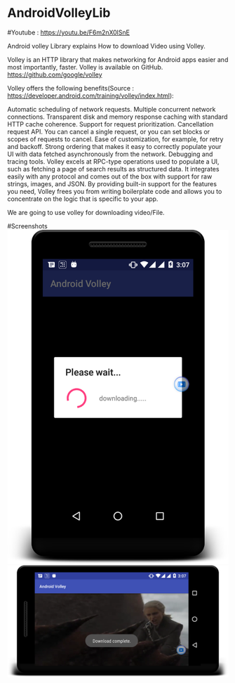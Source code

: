 # AndroidVolleyLib

#Youtube :
https://youtu.be/F6m2nX0lSnE


Android volley Library explains How to download Video using Volley.

Volley is an HTTP library that makes networking for Android apps easier and most importantly, faster. Volley is available on GitHub.
https://github.com/google/volley


Volley offers the following benefits(Source : https://developer.android.com/training/volley/index.html):

Automatic scheduling of network requests.
Multiple concurrent network connections.
Transparent disk and memory response caching with standard HTTP cache coherence.
Support for request prioritization.
Cancellation request API. You can cancel a single request, or you can set blocks or scopes of requests to cancel.
Ease of customization, for example, for retry and backoff.
Strong ordering that makes it easy to correctly populate your UI with data fetched asynchronously from the network.
Debugging and tracing tools.
Volley excels at RPC-type operations used to populate a UI, such as fetching a page of search results as structured data. It integrates easily with any protocol and comes out of the box with support for raw strings, images, and JSON. By providing built-in support for the features you need, Volley frees you from writing boilerplate code and allows you to concentrate on the logic that is specific to your app.

We are going to use volley for downloading video/File.

#Screenshots
<img src="/sample1.png">
<img src="/sample2.png">